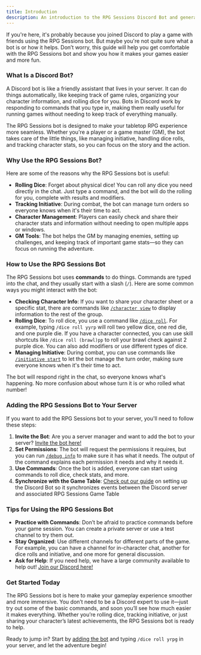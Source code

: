 ```yaml
---
title: Introduction
description: An introduction to the RPG Sessions Discord Bot and general concepts for Discord Bots
---
```


If you're here, it's probably because you joined Discord to play a game with friends using the RPG Sessions bot. But maybe you're not quite sure what a bot is or how it helps. Don’t worry, this guide will help you get comfortable with the RPG Sessions bot and show you how it makes your games easier and more fun.

### What Is a Discord Bot?

A Discord bot is like a friendly assistant that lives in your server. It can do things automatically, like keeping track of game rules, organizing your character information, and rolling dice for you. Bots in Discord work by responding to commands that you type in, making them really useful for running games without needing to keep track of everything manually.

The RPG Sessions bot is designed to make your tabletop RPG experience more seamless. Whether you're a player or a game master (GM), the bot takes care of the little things, like managing initiative, handling dice rolls, and tracking character stats, so you can focus on the story and the action.

### Why Use the RPG Sessions Bot?

Here are some of the reasons why the RPG Sessions bot is useful:

- **Rolling Dice**: Forget about physical dice! You can roll any dice you need directly in the chat. Just type a command, and the bot will do the rolling for you, complete with results and modifiers.
- **Tracking Initiative**: During combat, the bot can manage turn orders so everyone knows when it's their time to act.
- **Character Management**: Players can easily check and share their character stats and information without needing to open multiple apps or windows.
- **GM Tools**: The bot helps the GM by managing enemies, setting up challenges, and keeping track of important game stats—so they can focus on running the adventure.

### How to Use the RPG Sessions Bot

The RPG Sessions bot uses **commands** to do things. Commands are typed into the chat, and they usually start with a slash (`/`). Here are some common ways you might interact with the bot:

- **Checking Character Info**: If you want to share your character sheet or a specific stat, there are commands like [`/character view`](/discord-bot-docs/reference/character#character-view) to display information to the rest of the group.
- **Rolling Dice**: To roll dice, you use a command like [`/dice roll`](/discord-bot-docs/reference/dice#dice-roll). For example, typing `/dice roll yyrp` will roll two yellow dice, one red die, and one purple die. If you have a character connected, you can use skill shortcuts like `/dice roll (brawl)pp` to roll your brawl check against 2 purple dice. You can also add modifiers or use different types of dice.
- **Managing Initiative**: During combat, you can use commands like [`/initiative start`](/discord-bot-docs/reference/initiative#initiative-start) to let the bot manage the turn order, making sure everyone knows when it's their time to act.

The bot will respond right in the chat, so everyone knows what's happening. No more confusion about whose turn it is or who rolled what number!

### Adding the RPG Sessions Bot to Your Server

If you want to add the RPG Sessions bot to your server, you'll need to follow these steps:

1. **Invite the Bot**: Are you a server manager and want to add the bot to your server? [Invite the bot here!](https://discord.com/api/oauth2/authorize?client_id=534606682928578572&permissions=309774806080&scope=bot)
2. **Set Permissions**: The bot will request the permissions it requires, but you can run [`/debug info`](/discord-bot-docs/misc/debug#debug-info) to make sure it has what it needs. The output of the command explains each permission it needs and why it needs it.
3. **Use Commands**: Once the bot is added, everyone can start using commands to roll dice, check stats, and more.
4. **Synchronize with the Game Table**: [Check out our guide](/discord-bot-docs/guides/connecting-to-game-table) on setting up the Discord Bot so it synchronizes events between the Discord server and associated RPG Sessions Game Table


### Tips for Using the RPG Sessions Bot

- **Practice with Commands**: Don’t be afraid to practice commands before your game session. You can create a private server or use a test channel to try them out.
- **Stay Organized**: Use different channels for different parts of the game. For example, you can have a channel for in-character chat, another for dice rolls and initiative, and one more for general discussion.
- **Ask for Help**: If you need help, we have a large community available to help out! [Join our Discord here!](https://discord.com/invite/DfEkRzUbjk)

### Get Started Today

The RPG Sessions bot is here to make your gameplay experience smoother and more immersive. You don’t need to be a Discord expert to use it—just try out some of the basic commands, and soon you’ll see how much easier it makes everything. Whether you’re rolling dice, tracking initiative, or just sharing your character’s latest achievements, the RPG Sessions bot is ready to help.

Ready to jump in? Start by [adding the bot](https://discord.com/api/oauth2/authorize?client_id=534606682928578572&permissions=309774806080&scope=bot) and typing `/dice roll yrpg` in your server, and let the adventure begin!


